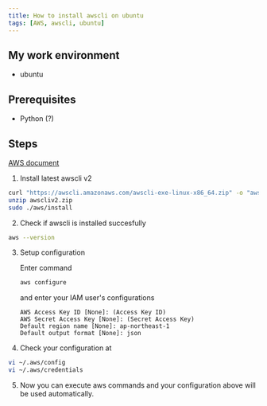 ```yaml
---
title: How to install awscli on ubuntu
tags: [AWS, awscli, ubuntu]
---
```


## My work environment
- ubuntu

## Prerequisites
- Python (?)

## Steps
[AWS document](https://docs.aws.amazon.com/cli/latest/userguide/getting-started-install.html)

1. Install latest awscli v2
```sh
curl "https://awscli.amazonaws.com/awscli-exe-linux-x86_64.zip" -o "awscliv2.zip"
unzip awscliv2.zip
sudo ./aws/install
```

2. Check if awscli is installed succesfully
```sh
aws --version
```

3. Setup configuration

    Enter command
    ```sh
    aws configure
    ```
    and enter your IAM user's configurations
    ```
    AWS Access Key ID [None]: (Access Key ID)
    AWS Secret Access Key [None]: (Secret Access Key)
    Default region name [None]: ap-northeast-1
    Default output format [None]: json
    ```

4. Check your configuration at
```sh
vi ~/.aws/config
vi ~/.aws/credentials
```

5. Now you can execute aws commands and your configuration above will be used automatically.
